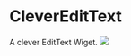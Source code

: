 # CleverEditText
A clever EditText Wiget.
[![](https://jitpack.io/v/Ssmalllucky/CleverEditText.svg)](https://jitpack.io/#Ssmalllucky/CleverEditText)
